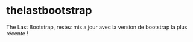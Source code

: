 # thelastbootstrap
The Last Bootstrap, restez mis a jour avec la version de bootstrap la plus récente !
